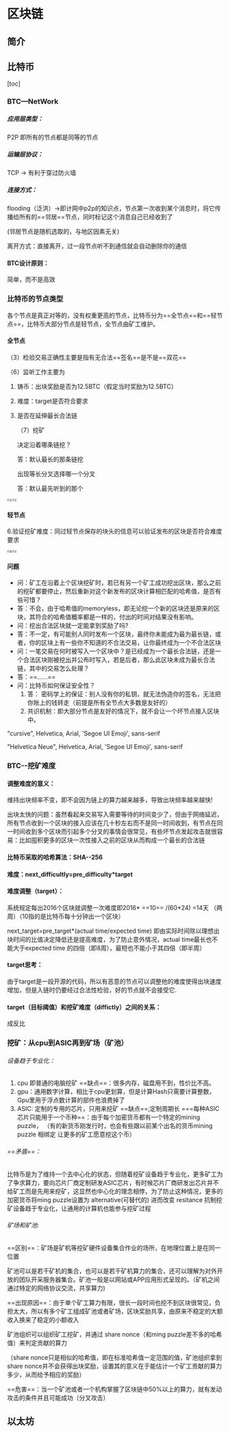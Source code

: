 #            区块链



## 简介



## 比特币



[toc]





### BTC—NetWork

##### 应用层类型：

P2P  即所有的节点都是同等的节点

##### 运输层协议：

TCP -> 有利于穿过防火墙

##### 连接方式：

flooding（泛洪）->即计网中p2p的知识点，节点第一次收到某个消息时，将它传播给所有的==邻居==节点，同时标记这个消息自己已经收到了

(邻居节点是随机选取的，与地区因素无关)

离开方式：直接离开，过一段节点听不到通信就会自动删除你的通信

#### BTC设计原则：

简单，而不是高效









### 比特币的节点类型

各个节点是真正对等的，没有权重更高的节点，比特币分为==全节点==和==轻节点==，比特币大部分节点是轻节点，全节点由矿工维护。

#### 全节点

（3）检验交易正确性主要是指有无合法==签名==是不是==双花==

（6）监听工作主要为

1. 铸币：出块奖励是否为12.5BTC（假定当时奖励为12.5BTC）

2. 难度：target是否符合要求

3. 是否在延伸最长合法链

   （7）挖矿

   决定沿着哪条链挖？

   答：默认最长的那条链挖

   出现等长分叉选择哪一个分叉

   答：默认最先听到的那个

<img src="D:\笔记\区块链\images\全节点.png" alt="全节点" style="zoom:38%;" />

#### 轻节点

6.验证挖矿难度：同过轻节点保存的块头的信息可以验证发布的区块是否符合难度要求

<img src="D:\笔记\区块链\images\轻节点.png" alt="轻节点" style="zoom:38%;" />

#### 问题

- 问：矿工在沿着上个区块挖矿时，若已有另一个矿工成功挖出区块，那么之前的挖矿都要停止，然后重新对这个新发布的区块计算相匹配的哈希值，是否有些可惜？
- 答：不会，由于哈希值的memoryless，即无论挖一个新的区块还是原来的区块，其符合的哈希值概率都是一样的，付出的时间对结果没有影响。
- 问：挖出合法区块就一定能拿到奖励了吗?
- 答：不一定，有可能别人同时发布一个区块，最终你未能成为最为最长链，或者，你的区块上有一些你不知道的不合法交易，让你最终成为一个不合法区块
- 问：一笔交易在何时被写入一个区块中？是已经成为一个最长合法链，还是一个合法区块刚被挖出并公布时写入，若是后者，那么此区块未成为最长合法链，其中的交易怎么处理？
- 答：==……==
- 问：比特币如何保证安全性？
  1. 答：  	密码学上的保证：别人没有你的私钥，就无法伪造你的签名，无法把你账上的钱转走（前提是所有全节点大多数是友好的）
  2. 共识机制：即大部分节点是友好的情况下，就不会让一个坏节点接入区块中。



"cursive", Helvetica, Arial, 'Segoe UI Emoji', sans-serif

"Helvetica Neue", Helvetica, Arial, 'Segoe UI Emoji', sans-serif

### BTC--挖矿难度

#### 调整难度的意义：

维持出块频率不变，即不会因为链上的算力越来越多，导致出块频率越来越快!

出块太快的问题：虽然看起来交易写入需要等待的时间变少了，但由于网络延迟，所有节点收到一个区块的接入应该在几十秒左右而不是同一时间收到，有节点在同一时间收到多个区块而引起多个分叉的事情会很常见，有些坏节点发起攻击就很容易：比如囤积更多的区块一次性接入之前的区块从而构成一个最长的合法链

#### 比特币采取的哈希算法：SHA--256

#### 难度：next_difficultly=pre_difficulty*target

#### 难度调整（target）：

系统规定每出2016个区块就调整一次难度即2016*  ==10== /(60*24) =14天 （两周）（10指的是比特币每十分钟出一个区块）

next_target=pre_target*(actual time/expected time) 即由实际时间除以理想出块时间的比值决定降低还是提高难度，为了防止意外情况，actual time最长也不能大于expected time 的四倍（即8周），最短也不能小于其四倍（即半周）

#### target思考：

由于target是一段开源的代码，所以有恶意的节点可以调整他的难度使得出块速度增加，但是入链时仍要经过合法性检验，好的节点就不会接受它.

#### target（目标阈值）和挖矿难度（diffictly）之间的关系：

成反比





### 挖矿：从cpu到ASIC再到矿场（矿池）

###### 设备趋于专业化：

1. cpu 即普通的电脑挖矿 ==缺点==：很多内存，磁盘用不到，性价比不高。
2. gpu：通用数字计算，相比于cpu更划算，但是计算Hash只需要计算整数，Gpu里用于浮点数计算的部件也浪费掉了
3. ASIC: 定制的专用的芯片，只用来挖矿 ==缺点==;定制周期长 ===每种ASIC芯片只能用于一个币种==：由于每个加密货币都有一个特定的mining puzzle， （有的新货币刚发行时，也会有些跟以前某个出名的货币mining puzzle 相绑定 让更多的矿工愿意挖这个币）

###### ==矛盾==：

比特币是为了维持一个去中心化的状态，但随着挖矿设备趋于专业化，更多矿工为了争求算力，要向芯片厂商定制研发ASIC芯片，有时候芯片厂商研发出芯片并不给矿工而是先用来挖矿，这显然也中心化的理念相悖，为了防止这种情况，更多的加密货币将ming puzzle设置为 alternative(可替代的) 进而改变 resitance 抗制挖矿设备趋于专业化，让通用的计算机也能参与挖矿过程

###### 矿场和矿池:

==区别==：矿场是矿机等挖矿硬件设备集合作业的场所，在地理位置上是在同一位置

矿池可以是若干矿机的集合，也可以是若干矿机算力的集合，还可以理解为对外开放的团队开采服务器集合。矿池一般是以网站或APP应用形式呈现的。（矿机之间通过特定的网络协议交流，共享算力)

==出现原因==：由于单个矿工算力有限，很长一段时间也挖不到区块很常见，负担太大，所以有多个矿工组成矿池或者矿场，区块奖励共享，由原来不稳定的大额收入换来了稳定的小额收入

矿池组织可以组织矿工挖矿，并通过 share nonce（和ming puzzle差不多的哈希值）来判定贡献的算力

（share nonce只是相似的哈希值，即在标准哈希值一定范围的值，矿池组织拿到share nonce并不会获得出块奖励，设置其的意义在于能估计一个矿工贡献的算力多少，从而给予相应的奖励）

==危害==：当一个矿池或者一个机构掌握了区块链中50%以上的算力，就有发动攻击的条件并且可能成功（分叉攻击）







## 以太坊





